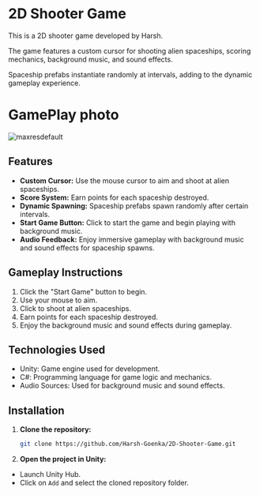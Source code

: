 # 2D Shooter Game

This is a 2D shooter game developed by Harsh. 

The game features a custom cursor for shooting alien spaceships, scoring mechanics, background music, and sound effects. 

Spaceship prefabs instantiate randomly at intervals, adding to the dynamic gameplay experience.

# GamePlay photo
![maxresdefault](https://github.com/user-attachments/assets/72dd57b7-59f5-4f85-9366-15ac43c6b673)


## Features
- **Custom Cursor:** Use the mouse cursor to aim and shoot at alien spaceships.
- **Score System:** Earn points for each spaceship destroyed.
- **Dynamic Spawning:** Spaceship prefabs spawn randomly after certain intervals.
- **Start Game Button:** Click to start the game and begin playing with background music.
- **Audio Feedback:** Enjoy immersive gameplay with background music and sound effects for spaceship spawns.

## Gameplay Instructions
1. Click the "Start Game" button to begin.
2. Use your mouse to aim.
3. Click to shoot at alien spaceships.
4. Earn points for each spaceship destroyed.
5. Enjoy the background music and sound effects during gameplay.

## Technologies Used
- Unity: Game engine used for development.
- C#: Programming language for game logic and mechanics.
- Audio Sources: Used for background music and sound effects.


## Installation

1. **Clone the repository:**
   ```bash
   git clone https://github.com/Harsh-Goenka/2D-Shooter-Game.git
   ```
2. **Open the project in Unity:**

- Launch Unity Hub.
- Click on `Add` and select the cloned repository folder.



